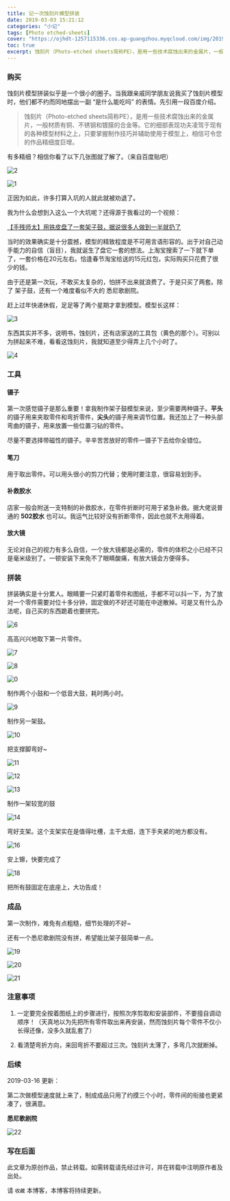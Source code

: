 ```yaml
---
title: 记一次蚀刻片模型拼装
date: 2019-03-03 15:21:12
categories: "小记"
tags: [Photo etched-sheets]
cover: "https://ojhdt-1257115336.cos.ap-guangzhou.myqcloud.com/img/20190303/19.jpg"
toc: true
excerpt: 蚀刻片（Photo-etched sheets简称PE），是用一些技术腐蚀出来的金属片，一般材质有铜、不锈钢和镀膜的合金等。它的细部表现功夫凌驾于现有的各种模型材料之上，只要掌握制作技巧并辅助使用于模型上，相信可令您的作品精细度巨增。
---
```

### 购买
蚀刻片模型拼装似乎是一个很小的圈子。当我跟亲戚同学朋友说我买了蚀刻片模型时，他们都不约而同地摆出一副 “是什么能吃吗” 的表情。先引用一段百度介绍。
>蚀刻片（Photo-etched sheets简称PE），是用一些技术腐蚀出来的金属片，一般材质有铜、不锈钢和镀膜的合金等。它的细部表现功夫凌驾于现有的各种模型材料之上，只要掌握制作技巧并辅助使用于模型上，相信可令您的作品精细度巨增。

有多精细？相信你看了以下几张图就了解了。（来自百度贴吧）

![2](https://ojhdt-1257115336.cos.ap-guangzhou.myqcloud.com/img/20190303/2.jpg)

![1](https://ojhdt-1257115336.cos.ap-guangzhou.myqcloud.com/img/20190303/1.jpg)

正因为如此，许多打算入坑的人就此就被劝退了。

我为什么会想到入这么一个大坑呢？还得源于我看过的一个视频：

[【手残师太】用铁皮盘了一套架子鼓，据说很多人做到一半就扔了](http://www.bilibili.com/video/av41909085)

当时的效果确实是十分震撼，模型的精致程度是不可用言语形容的。出于对自己动手能力的自信（盲目），我就诞生了盘它一套的想法。上淘宝搜索了一下就下单了，一套价格在20元左右。恰逢春节淘宝给送的15元红包，实际购买只花费了很少的钱。

由于还是第一次玩，不敢买太复杂的，怕拼不出来就浪费了。于是只买了两套。除了 架子鼓，还有一个难度看似不大的 悉尼歌剧院。

赶上过年快递休假，足足等了两个星期才拿到模型。模型长这样：

![3](https://ojhdt-1257115336.cos.ap-guangzhou.myqcloud.com/img/20190303/3.jpg)

东西其实并不多，说明书，蚀刻片，还有店家送的工具包（黄色的那个）。可别以为拼起来不难，看看这蚀刻片，我就知道至少得弄上几个小时了。

![4](https://ojhdt-1257115336.cos.ap-guangzhou.myqcloud.com/img/20190303/4.jpg)

### 工具

#### 镊子
第一次感觉镊子是那么重要！拿我制作架子鼓模型来说，至少需要两种镊子。**平头**的镊子用来夹取零件和弯折零件，**尖头**的镊子用来调节位置。我还加上了一种头部弯曲的镊子，用来放置一些位置刁钻的零件。

尽量不要选择带磁性的镊子。辛辛苦苦放好的零件一镊子下去给你全错位。

#### 笔刀

用于取出零件。可以用头很小的剪刀代替；使用时要注意，很容易划到手。

#### 补救胶水
店家一般会附送一支特制的补救胶水，在零件折断时可用于紧急补救。据大佬说普通的 **502胶水** 也可以。我运气比较好没有折断零件，因此也就不太用得着。

#### 放大镜
无论对自己的视力有多么自信，一个放大镜都是必需的，零件的体积之小已经不只是毫米级别了。一顿安装下来免不了眼睛酸痛，有放大镜会方便得多。

### 拼装
拼装确实是十分累人。眼睛要一只紧盯着零件和图纸，手都不可以抖一下，为了放对一个零件需要对位十多分钟，固定做的不好还可能在中途散掉。可是又有什么办法呢，自己买的东西跪着也要拼完。

![6](https://ojhdt-1257115336.cos.ap-guangzhou.myqcloud.com/img/20190303/6.jpg)

高高兴兴地取下第一片零件。

![7](https://ojhdt-1257115336.cos.ap-guangzhou.myqcloud.com/img/20190303/7.jpg)

![8](https://ojhdt-1257115336.cos.ap-guangzhou.myqcloud.com/img/20190303/8.jpg)

![0](https://ojhdt-1257115336.cos.ap-guangzhou.myqcloud.com/img/20190303/0.jpg)

制作两个小鼓和一个低音大鼓，耗时两小时。

![9](https://ojhdt-1257115336.cos.ap-guangzhou.myqcloud.com/img/20190303/9.jpg)

制作另一架鼓。

![10](https://ojhdt-1257115336.cos.ap-guangzhou.myqcloud.com/img/20190303/10.jpg)

把支撑脚弯好~

![11](https://ojhdt-1257115336.cos.ap-guangzhou.myqcloud.com/img/20190303/11.jpg)

![12](https://ojhdt-1257115336.cos.ap-guangzhou.myqcloud.com/img/20190303/12.jpg)

![13](https://ojhdt-1257115336.cos.ap-guangzhou.myqcloud.com/img/20190303/13.jpg)

制作一架较宽的鼓

![14](https://ojhdt-1257115336.cos.ap-guangzhou.myqcloud.com/img/20190303/14.jpg)

弯好支架。这个支架实在是值得吐槽，主干太细，连下手夹紧的地方都没有。

![16](https://ojhdt-1257115336.cos.ap-guangzhou.myqcloud.com/img/20190303/16.jpg)

安上镲，快要完成了

![18](https://ojhdt-1257115336.cos.ap-guangzhou.myqcloud.com/img/20190303/18.jpg)

把所有鼓固定在底座上，大功告成！

### 成品
第一次制作，难免有点粗糙，细节处理的不好~

还有一个悉尼歌剧院没有拼，希望能比架子鼓简单一点。

![19](https://ojhdt-1257115336.cos.ap-guangzhou.myqcloud.com/img/20190303/19.jpg)

![20](https://ojhdt-1257115336.cos.ap-guangzhou.myqcloud.com/img/20190303/20.jpg)

![21](https://ojhdt-1257115336.cos.ap-guangzhou.myqcloud.com/img/20190303/21.jpg)



### 注意事项
1. 一定要完全按着图纸上的步骤进行，按照次序剪取和安装部件，不要擅自调动顺序！（天真地以为先把所有零件取出来再安装，然而蚀刻片每个零件不仅小长得还像，没多久就乱套了）

2. 看清楚弯折方向，来回弯折不要超过三次。蚀刻片太薄了，多弯几次就断掉。

### 后续

2019-03-16 更新：

第二次做模型速度就上来了，制成成品只用了约摸三个小时，零件间的衔接也更紧凑了，很满意。

**悉尼歌剧院**

![22](https://ojhdt-1257115336.cos.ap-guangzhou.myqcloud.com/img/20190303/22.jpg)

### 写在后面
此文章为原创作品，禁止转载。如需转载请先经过许可，并在转载中注明原作者及出处。

请 `收藏` 本博客，本博客将持续更新。